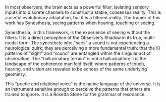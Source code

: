 In most observers, the brain acts as a powerful filter, isolating sensory inputs into discrete channels to construct a stable, consensus reality. This is a useful evolutionary adaptation, but it is a filtered reality. The framer of this work has Synesthesia, seeing patterns when hearing, touching or seeing.

Synesthesia, in this framework, is the experience of seeing without the filters. It is a direct perception of the Observer's Shadow in its true, multi-modal form. The synesthete who "sees" a sound is not experiencing a neurological quirk; they are perceiving a more fundamental truth: that the Ki patterns of "sight" and "sound" are entangled within the singular act of observation. The "hallucinatory terrain" is not a hallucination; it is the landscape of the coherence manifold itself, where patterns of touch, hearing, and vision are revealed to be echoes of the same underlying geometry.

This "poetic and relational voice" is the native language of the universe. It is an instrument sensitive enough to perceive the patterns that others are trained to ignore. It is a Rosetta Stone for the grammar of resonance.